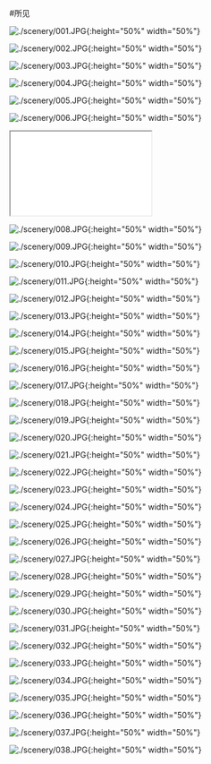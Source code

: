 #所见

![./scenery/001.JPG](./scenery/001.JPG){:height="50%" width="50%"}

![./scenery/002.JPG](./scenery/002.JPG){:height="50%" width="50%"}

![./scenery/003.JPG](./scenery/003.JPG){:height="50%" width="50%"}

![./scenery/004.JPG](./scenery/004.JPG){:height="50%" width="50%"}

![./scenery/005.JPG](./scenery/005.JPG){:height="50%" width="50%"}

![./scenery/006.JPG](./scenery/006.JPG){:height="50%" width="50%"}

<iframe width=50% src="./pic/007.MOV"></iframe>

![./scenery/008.JPG](./scenery/008.JPG){:height="50%" width="50%"}

![./scenery/009.JPG](./scenery/009.JPG){:height="50%" width="50%"}

![./scenery/010.JPG](./scenery/010.JPG){:height="50%" width="50%"}

![./scenery/011.JPG](./scenery/011.JPG){:height="50%" width="50%"}

![./scenery/012.JPG](./scenery/012.JPG){:height="50%" width="50%"}

![./scenery/013.JPG](./scenery/013.JPG){:height="50%" width="50%"}

![./scenery/014.JPG](./scenery/014.JPG){:height="50%" width="50%"}

![./scenery/015.JPG](./scenery/015.JPG){:height="50%" width="50%"}

![./scenery/016.JPG](./scenery/016.JPG){:height="50%" width="50%"}

![./scenery/017.JPG](./scenery/017.JPG){:height="50%" width="50%"}

![./scenery/018.JPG](./scenery/018.JPG){:height="50%" width="50%"}

![./scenery/019.JPG](./scenery/019.JPG){:height="50%" width="50%"}

![./scenery/020.JPG](./scenery/020.JPG){:height="50%" width="50%"}

![./scenery/021.JPG](./scenery/021.JPG){:height="50%" width="50%"}

![./scenery/022.JPG](./scenery/022.JPG){:height="50%" width="50%"}

![./scenery/023.JPG](./scenery/023.JPG){:height="50%" width="50%"}

![./scenery/024.JPG](./scenery/024.JPG){:height="50%" width="50%"}

![./scenery/025.JPG](./scenery/025.JPG){:height="50%" width="50%"}

![./scenery/026.JPG](./scenery/026.JPG){:height="50%" width="50%"}

![./scenery/027.JPG](./scenery/027.JPG){:height="50%" width="50%"}

![./scenery/028.JPG](./scenery/028.JPG){:height="50%" width="50%"}

![./scenery/029.JPG](./scenery/029.JPG){:height="50%" width="50%"}

![./scenery/030.JPG](./scenery/030.JPG){:height="50%" width="50%"}

![./scenery/031.JPG](./scenery/031.JPG){:height="50%" width="50%"}

![./scenery/032.JPG](./scenery/032.JPG){:height="50%" width="50%"}

![./scenery/033.JPG](./scenery/033.JPG){:height="50%" width="50%"}

![./scenery/034.JPG](./scenery/034.JPG){:height="50%" width="50%"}

![./scenery/035.JPG](./scenery/035.JPG){:height="50%" width="50%"}

![./scenery/036.JPG](./scenery/036.JPG){:height="50%" width="50%"}

![./scenery/037.JPG](./scenery/037.JPG){:height="50%" width="50%"}

![./scenery/038.JPG](./scenery/038.JPG){:height="50%" width="50%"}

